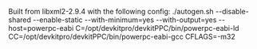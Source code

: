 Built from libxml2-2.9.4 with the following config:
./autogen.sh --disable-shared --enable-static --with-minimum=yes --with-output=yes --host=powerpc-eabi C=/opt/devkitpro/devkitPPC/bin/powerpc-eabi-ld CC=/opt/devkitpro/devkitPPC/bin/powerpc-eabi-gcc CFLAGS=-m32
